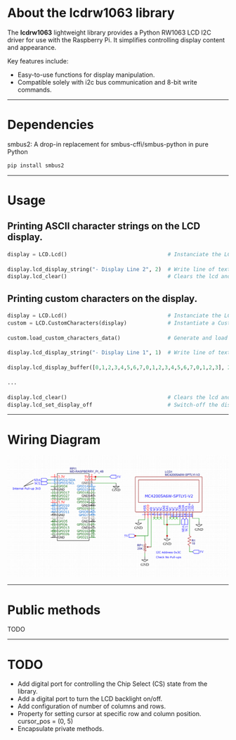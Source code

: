 # About the lcdrw1063 library

The **lcdrw1063** lightweight library provides a Python RW1063 LCD I2C driver for use with the Raspberry Pi. It simplifies controlling display content and appearance.

Key features include:
- Easy-to-use functions for display manipulation.
- Compatible solely with i2c bus communication and 8-bit write commands.

---

# Dependencies

smbus2: A drop-in replacement for smbus-cffi/smbus-python in pure Python

```bash
pip install smbus2
```
---

# Usage

## Printing ASCII character strings on the LCD display.

```python
display = LCD.Lcd()                                # Instanciate the LCD driver

display.lcd_display_string("- Display Line 2", 2)  # Write line of text to the second line of the display
display.lcd_clear()                                # Clears the lcd and sets cursor to home.
```

## Printing custom characters on the display.

```python
display = LCD.Lcd()                                # Instanciate the LCD driver
custom = LCD.CustomCharacters(display)             # Instantiate a CustomCharacteres generator

custom.load_custom_characters_data()               # Generate and load default custom characters from the controller

display.lcd_display_string("- Display Line 1", 1)  # Write line of text to the first line of display

display.lcd_display_buffer([0,1,2,3,4,5,6,7,0,1,2,3,4,5,6,7,0,1,2,3], 2) # Print a sequence of custom chars on line 2
                         
...

display.lcd_clear()                                # Clears the lcd and sets cursor to home.
display.lcd_set_display_off                        # Switch-off the display. Doesn't affect to backlight
```

---

# Wiring Diagram

![MIDAS Display to Raspberry Pi 4 wiring Diagram](docs/MIDASDisplayRPiWiring.png)

---

# Public methods

TODO

---

# TODO

* Add digital port for controlling the Chip Select (CS) state from the library.
* Add a digital port to turn the LCD backlight on/off.
* Add configuration of number of columns and rows.
* Property for setting cursor at specific row and column position. cursor_pos = (0, 5)
* Encapsulate private methods.
